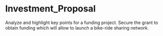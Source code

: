 # Investment_Proposal
Analyze and highlight key points for a funding project. Secure the grant to obtain funding which will allow to launch a bike-ride sharing network.
